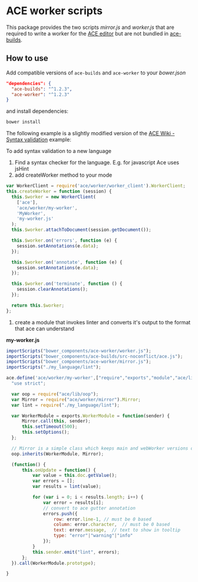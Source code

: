 # ACE worker scripts

This package provides the two scripts _mirror.js_ and _worker.js_ that are required to write a worker for the
[ACE editor][ace-website] but are not bundled in [ace-builds][ace-builds-github].

## How to use

Add compatible versions of `ace-builds` and `ace-worker` to your _bower.json_

```json
"dependencies": {
  "ace-builds": "^1.2.3",
  "ace-worker": "^1.2.3"
}
```

and install dependencies:

```sh
bower install
```

The following example is a slightly modified version of the [ACE Wiki - Syntax validation][ace-syntax-validation-wiki] example:

To add syntax validation to a new language

1. Find a syntax checker for the language. E.g. for javascript Ace uses jsHint
2. add createWorker method to your mode

```js
var WorkerClient = require('ace/worker/worker_client').WorkerClient;
this.createWorker = function (session) {
  this.$worker = new WorkerClient(
    ['ace'],
    'ace/worker/my-worker',
    'MyWorker',
    'my-worker.js'
  );
  this.$worker.attachToDocument(session.getDocument());

  this.$worker.on('errors', function (e) {
    session.setAnnotations(e.data);
  });

  this.$worker.on('annotate', function (e) {
    session.setAnnotations(e.data);
  });

  this.$worker.on('terminate', function () {
    session.clearAnnotations();
  });

  return this.$worker;
};
```

1. create a module that invokes linter and converts it's output to the format that ace can understand

**my-worker.js**

```js
importScripts("bower_components/ace-worker/worker.js");
importScripts("bower_components/ace-builds/src-noconflict/ace.js");
importScripts("bower_components/ace-worker/mirror.js");
importScripts("./my_language/lint");

ace.define('ace/worker/my-worker',["require","exports","module","ace/lib/oop","ace/worker/mirror","./my_language/lint"], function(require, exports, module) {
  "use strict";

  var oop = require("ace/lib/oop");
  var Mirror = require("ace/worker/mirror").Mirror;
  var lint = require("./my_language/lint");

  var WorkerModule = exports.WorkerModule = function(sender) {
      Mirror.call(this, sender);
      this.setTimeout(500);
      this.setOptions();
  };

  // Mirror is a simple class which keeps main and webWorker versions of the document in sync
  oop.inherits(WorkerModule, Mirror);

  (function() {
      this.onUpdate = function() {
          var value = this.doc.getValue();
          var errors = [];
          var results = lint(value);

          for (var i = 0; i < results.length; i++) {
              var error = results[i];
              // convert to ace gutter annotation
              errors.push({
                  row: error.line-1, // must be 0 based
                  column: error.character,  // must be 0 based
                  text: error.message,  // text to show in tooltip
                  type: "error"|"warning"|"info"
              });
          }
          this.sender.emit("lint", errors);
      };
  }).call(WorkerModule.prototype);

}
```

[ace-website]: https://ace.c9.io/
[ace-builds-github]: https://github.com/ajaxorg/ace-builds
[ace-syntax-validation-wiki]: https://github.com/ajaxorg/ace/wiki/Syntax-validation

